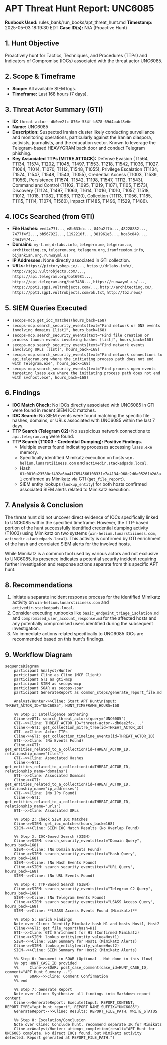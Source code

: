 # APT Threat Hunt Report: UNC6085

**Runbook Used:** rules_bank/run_books/apt_threat_hunt.md
**Timestamp:** 2025-05-03 18:19:30 EDT
**Case ID(s):** N/A (Proactive Hunt)

## 1. Hunt Objective

Proactively hunt for Tactics, Techniques, and Procedures (TTPs) and Indicators of Compromise (IOCs) associated with the threat actor UNC6085.

## 2. Scope & Timeframe

*   **Scope:** All available SIEM logs.
*   **Timeframe:** Last 168 hours (7 days).

## 3. Threat Actor Summary (GTI)

*   **ID:** `threat-actor--db0ee2fc-876e-534f-b878-69d4babf8e6e`
*   **Name:** UNC6085
*   **Description:** Suspected Iranian cluster likely conducting surveillance and monitoring operations, particularly against the Iranian diaspora, activists, journalists, and the education sector. Known to leverage the Telegram-based HEAVYGRAM back door and conduct Telegram phishing.
*   **Key Associated TTPs (MITRE ATT&CK):** Defense Evasion (T1564, T1134, T1574, T1202, T1045, T1497, T1553, T1218, T1542, T1036, T1027, T1064, T1014, T1070, T1112, T1548, T1055), Privilege Escalation (T1134, T1574, T1547, T1548, T1543, T1055), Credential Access (T1003, T1539, T1056), Persistence (T1574, T1542, T1198, T1547, T1112, T1543), Command and Control (T1102, T1095, T1219, T1071, T1105, T1573), Discovery (T1124, T1497, T1063, T1614, T1016, T1010, T1057, T1518, T1012, T1018, T1082, T1083, T1120), Collection (T1113, T1056, T1185, T1115, T1114, T1074, T1560), Impact (T1485, T1496, T1529, T1486).

## 4. IOCs Searched (from GTI)

*   **File Hashes:** `eed4c77f...`, `e8b633dc...`, `849a2f7b...`, `48228882...`, `7477f4f2...`, `bb567922...`, `1192210f...`, `381961e5...`, `bca6c849...`, `c4e19474...`
*   **Domains:** `my-t.me`, `drlabs.info`, `telegerm.me`, `telgeram.co`, `architecting.co`, `telgerem.org`, `telagerm.org`, `iranfreedom.info`, `bijankian.org`, `runwayml.us`
*   **IP Addresses:** None directly associated in GTI collection.
*   **URLs:** `https://pictoryshop.io/...`, `https://drlabs.info/`, `http://sgp1.vultrobjects.com/...`, `https://api.telegram.org/bot6981...`, `https://api.telegram.org/bot7488...`, `https://runwayml.us/...`, `https://ppt1.sgp1.vultrobjects.com/...`, `http://architecting.co/`, `https://ppt1.sgp1.vultrobjects.com/ok.txt`, `http://tbz.news/`

## 5. SIEM Queries Executed

*   `secops-mcp.get_ioc_matches(hours_back=168)`
*   `secops-mcp.search_security_events(text="Find network or DNS events involving domains [list]", hours_back=168)`
*   `secops-mcp.search_security_events(text="Find file creation or process launch events involving hashes [list]", hours_back=168)`
*   `secops-mcp.search_security_events(text="Find network events involving URLs [list]", hours_back=168)`
*   `secops-mcp.search_security_events(text="Find network connections to api.telegram.org where the initiating process path does not end with Telegram.exe", hours_back=168)`
*   `secops-mcp.search_security_events(text="Find process open events targeting lsass.exe where the initiating process path does not end with svchost.exe", hours_back=168)`

## 6. Findings

*   **IOC Match Check:** No IOCs directly associated with UNC6085 in GTI were found in recent SIEM IOC matches.
*   **IOC Search:** No SIEM events were found matching the specific file hashes, domains, or URLs associated with UNC6085 within the last 7 days.
*   **TTP Search (Telegram C2):** No suspicious network connections to `api.telegram.org` were found.
*   **TTP Search (T1003 - Credential Dumping):** **Positive Findings.**
    *   Multiple events found indicating processes accessing `lsass.exe` memory.
    *   Specifically identified Mimikatz execution on hosts `win-helium.lunarstiiiness.com` and `activedir.stackedpads.local`.
    *   Hash `61c0810a23580cf492a6ba4f7654566108331e7a4134c968c2d6a05261b2d8a1` confirmed as Mimikatz via GTI (`get_file_report`).
    *   SIEM entity lookups (`lookup_entity`) for both hosts confirmed associated SIEM alerts related to Mimikatz execution.

## 7. Analysis & Conclusion

The threat hunt did not uncover direct evidence of IOCs specifically linked to UNC6085 within the specified timeframe. However, the TTP-based portion of the hunt successfully identified credential dumping activity (T1003) using Mimikatz on two systems (`win-helium.lunarstiiiness.com`, `activedir.stackedpads.local`). This activity is confirmed by GTI enrichment of the hash and correlated SIEM alerts for the involved hosts.

While Mimikatz is a common tool used by various actors and not exclusive to UNC6085, its presence indicates a potential security incident requiring further investigation and response actions separate from this specific APT hunt.

## 8. Recommendations

1.  Initiate a separate incident response process for the identified Mimikatz activity on `win-helium.lunarstiiiness.com` and `activedir.stackedpads.local`.
2.  Consider executing runbooks like `basic_endpoint_triage_isolation.md` and `compromised_user_account_response.md` for the affected hosts and any potentially compromised users identified during the subsequent investigation.
3.  No immediate actions related specifically to UNC6085 IOCs are recommended based on this hunt's findings.

## 9. Workflow Diagram

```mermaid
sequenceDiagram
    participant Analyst/Hunter
    participant Cline as Cline (MCP Client)
    participant GTI as gti-mcp
    participant SIEM as secops-mcp
    participant SOAR as secops-soar
    participant GenerateReport as common_steps/generate_report_file.md

    Analyst/Hunter->>Cline: Start APT Hunt\nInput: THREAT_ACTOR_ID="UNC6085", HUNT_TIMEFRAME_HOURS=168

    %% Step 1: Intelligence Gathering
    Cline->>GTI: search_threat_actors(query="UNC6085")
    GTI-->>Cline: THREAT_ACTOR_ID="threat-actor--db0ee2fc-..."
    Cline->>GTI: get_collection_mitre_tree(id=THREAT_ACTOR_ID)
    GTI-->>Cline: Actor TTPs
    Cline->>GTI: get_collection_timeline_events(id=THREAT_ACTOR_ID)
    GTI-->>Cline: (No Events Found)
    Cline->>GTI: get_entities_related_to_a_collection(id=THREAT_ACTOR_ID, relationship_name="files")
    GTI-->>Cline: Associated Hashes
    Cline->>GTI: get_entities_related_to_a_collection(id=THREAT_ACTOR_ID, relationship_name="domains")
    GTI-->>Cline: Associated Domains
    Cline->>GTI: get_entities_related_to_a_collection(id=THREAT_ACTOR_ID, relationship_name="ip_addresses")
    GTI-->>Cline: (No IPs Found)
    Cline->>GTI: get_entities_related_to_a_collection(id=THREAT_ACTOR_ID, relationship_name="urls")
    GTI-->>Cline: Associated URLs

    %% Step 2: Check SIEM IOC Matches
    Cline->>SIEM: get_ioc_matches(hours_back=168)
    SIEM-->>Cline: SIEM IOC Match Results (No Overlap Found)

    %% Step 3: IOC-Based Search (SIEM)
    Cline->>SIEM: search_security_events(text="Domain Query", hours_back=168)
    SIEM-->>Cline: (No Domain Events Found)
    Cline->>SIEM: search_security_events(text="Hash Query", hours_back=168)
    SIEM-->>Cline: (No Hash Events Found)
    Cline->>SIEM: search_security_events(text="URL Query", hours_back=168)
    SIEM-->>Cline: (No URL Events Found)

    %% Step 4: TTP-Based Search (SIEM)
    Cline->>SIEM: search_security_events(text="Telegram C2 Query", hours_back=168)
    SIEM-->>Cline: (No Telegram Events Found)
    Cline->>SIEM: search_security_events(text="LSASS Access Query", hours_back=168)
    SIEM-->>Cline: **LSASS Access Events Found (Mimikatz)**

    %% Step 5: Enrich Findings
    Note over Cline: Identify Mimikatz hash H1 and hosts Host1, Host2
    Cline->>GTI: get_file_report(hash=H1)
    GTI-->>Cline: GTI Enrichment for H1 (Confirmed Mimikatz)
    Cline->>SIEM: lookup_entity(entity_value=Host1)
    SIEM-->>Cline: SIEM Summary for Host1 (Mimikatz Alerts)
    Cline->>SIEM: lookup_entity(entity_value=Host2)
    SIEM-->>Cline: SIEM Summary for Host2 (Mimikatz Alerts)

    %% Step 6: Document in SOAR (Optional - Not done in this flow)
    %% opt HUNT_CASE_ID provided
    %%     Cline->>SOAR: post_case_comment(case_id=HUNT_CASE_ID, comment="APT Hunt Summary...")
    %%     SOAR-->>Cline: Comment Confirmation
    %% end

    %% Step 7: Generate Report
    Note over Cline: Synthesize all findings into Markdown report content
    Cline->>GenerateReport: Execute(Input: REPORT_CONTENT, REPORT_TYPE="apt_hunt_report", REPORT_NAME_SUFFIX="UNC6085")
    GenerateReport-->>Cline: Results: REPORT_FILE_PATH, WRITE_STATUS

    %% Step 8: Escalation/Conclusion
    Note over Cline: Conclude hunt, recommend separate IR for Mimikatz
    Cline->>Analyst/Hunter: attempt_completion(result="APT Hunt for UNC6085 complete. No direct IOCs found, but Mimikatz activity detected. Report generated at REPORT_FILE_PATH.")
